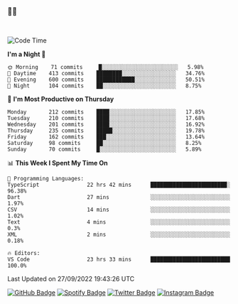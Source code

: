 ### 🤙🍺

<!-- <a href="https://github-readme-stats.vercel.app/api?username=hzak2xx&count_private=true&show_icons=true&theme=dracula">
  <img align="center" src="https://github-readme-stats.vercel.app/api?username=hzak2xx&count_private=true&show_icons=true&theme=dracula" />
</a>
</br> -->
</br>

<!--START_SECTION:waka-->
![Code Time](http://img.shields.io/badge/Code%20Time-1%2C893%20hrs%2045%20mins-blue)

**I'm a Night 🦉** 

```text
🌞 Morning    71 commits     █░░░░░░░░░░░░░░░░░░░░░░░░   5.98% 
🌆 Daytime    413 commits    ████████░░░░░░░░░░░░░░░░░   34.76% 
🌃 Evening    600 commits    ████████████░░░░░░░░░░░░░   50.51% 
🌙 Night      104 commits    ██░░░░░░░░░░░░░░░░░░░░░░░   8.75%

```
📅 **I'm Most Productive on Thursday** 

```text
Monday       212 commits    ████░░░░░░░░░░░░░░░░░░░░░   17.85% 
Tuesday      210 commits    ████░░░░░░░░░░░░░░░░░░░░░   17.68% 
Wednesday    201 commits    ████░░░░░░░░░░░░░░░░░░░░░   16.92% 
Thursday     235 commits    █████░░░░░░░░░░░░░░░░░░░░   19.78% 
Friday       162 commits    ███░░░░░░░░░░░░░░░░░░░░░░   13.64% 
Saturday     98 commits     ██░░░░░░░░░░░░░░░░░░░░░░░   8.25% 
Sunday       70 commits     █░░░░░░░░░░░░░░░░░░░░░░░░   5.89%

```


📊 **This Week I Spent My Time On** 

```text
💬 Programming Languages: 
TypeScript               22 hrs 42 mins      ████████████████████████░   96.38% 
Dart                     27 mins             ░░░░░░░░░░░░░░░░░░░░░░░░░   1.97% 
CSV                      14 mins             ░░░░░░░░░░░░░░░░░░░░░░░░░   1.02% 
Text                     4 mins              ░░░░░░░░░░░░░░░░░░░░░░░░░   0.3% 
XML                      2 mins              ░░░░░░░░░░░░░░░░░░░░░░░░░   0.18%

🔥 Editors: 
VS Code                  23 hrs 33 mins      █████████████████████████   100.0%

```


 Last Updated on 27/09/2022 19:43:26 UTC
<!--END_SECTION:waka-->

[![GitHub Badge](https://img.shields.io/badge/GitHub-100000?style=for-the-badge&logo=github&logoColor=white)](https://github.com/hzak2xx)
[![Spotify Badge](https://img.shields.io/badge/Spotify-1ED760?&style=for-the-badge&logo=spotify&logoColor=white)](https://open.spotify.com/user/uf90s6sbbh75a1mt44clkhkvf)
[![Twitter Badge](https://img.shields.io/badge/Twitter-1DA1F2?style=for-the-badge&logo=twitter&logoColor=white)](https://twitter.com/hzak2xx)
[![Instagram Badge](https://img.shields.io/badge/Instagram-E4405F?style=for-the-badge&logo=instagram&logoColor=white)](https://www.instagram.com/hzak2xx/)
